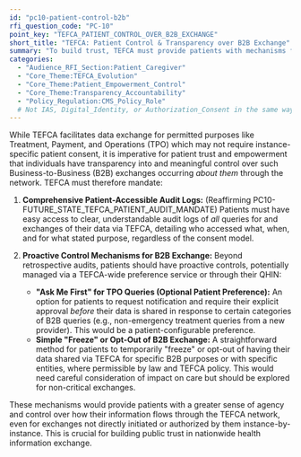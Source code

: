 ```yaml
---
id: "pc10-patient-control-b2b"
rfi_question_code: "PC-10"
point_key: "TEFCA_PATIENT_CONTROL_OVER_B2B_EXCHANGE"
short_title: "TEFCA: Patient Control & Transparency over B2B Exchange"
summary: "To build trust, TEFCA must provide patients with mechanisms for transparency and control over network exchanges happening *about them* under existing permitted purposes (e.g., TPO), even without their direct, instance-specific consent. This includes robust audit logs, and capabilities like 'Ask Me First' notifications or 'Freeze' options for B2B data sharing."
categories:
  - "Audience_RFI_Section:Patient_Caregiver"
  - "Core_Theme:TEFCA_Evolution"
  - "Core_Theme:Patient_Empowerment_Control"
  - "Core_Theme:Transparency_Accountability"
  - "Policy_Regulation:CMS_Policy_Role"
  # Not IAS, Digital_Identity, or Authorization_Consent in the same way as patient-directed access
---
```

While TEFCA facilitates data exchange for permitted purposes like Treatment, Payment, and Operations (TPO) which may not require instance-specific patient consent, it is imperative for patient trust and empowerment that individuals have transparency into and meaningful control over such Business-to-Business (B2B) exchanges occurring *about them* through the network. TEFCA must therefore mandate:

1.  **Comprehensive Patient-Accessible Audit Logs:** (Reaffirming PC10-FUTURE_STATE_TEFCA_PATIENT_AUDIT_MANDATE) Patients must have easy access to clear, understandable audit logs of *all* queries for and exchanges of their data via TEFCA, detailing who accessed what, when, and for what stated purpose, regardless of the consent model.

2.  **Proactive Control Mechanisms for B2B Exchange:** Beyond retrospective audits, patients should have proactive controls, potentially managed via a TEFCA-wide preference service or through their QHIN:
    *   **"Ask Me First" for TPO Queries (Optional Patient Preference):** An option for patients to request notification and require their explicit approval *before* their data is shared in response to certain categories of B2B queries (e.g., non-emergency treatment queries from a new provider). This would be a patient-configurable preference.
    *   **Simple "Freeze" or Opt-Out of B2B Exchange:** A straightforward method for patients to temporarily "freeze" or opt-out of having their data shared via TEFCA for specific B2B purposes or with specific entities, where permissible by law and TEFCA policy. This would need careful consideration of impact on care but should be explored for non-critical exchanges.

These mechanisms would provide patients with a greater sense of agency and control over how their information flows through the TEFCA network, even for exchanges not directly initiated or authorized by them instance-by-instance. This is crucial for building public trust in nationwide health information exchange.
